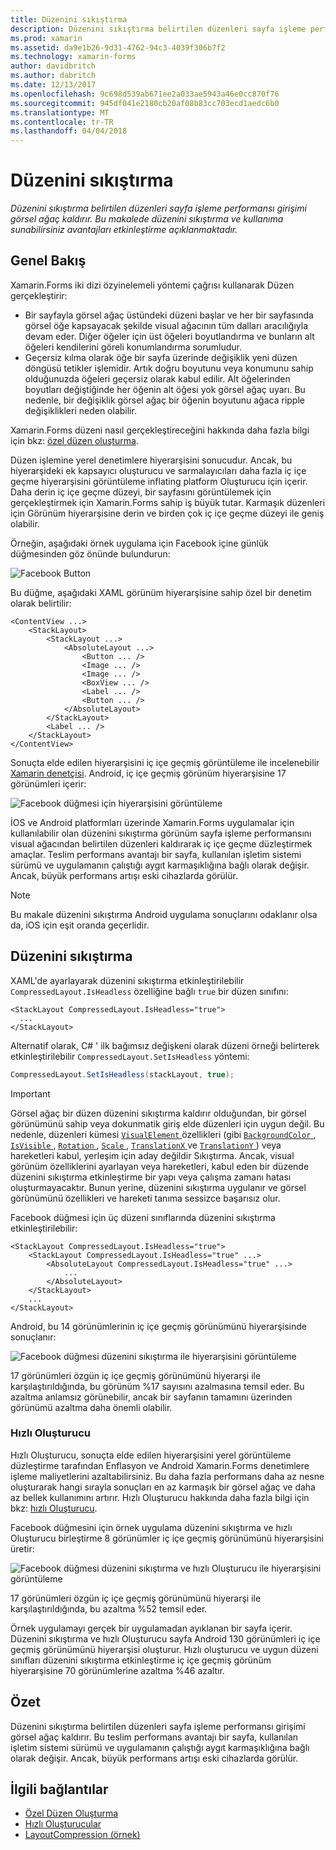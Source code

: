 ```yaml
---
title: Düzenini sıkıştırma
description: Düzenini sıkıştırma belirtilen düzenleri sayfa işleme performansı girişimi görsel ağaç kaldırır. Bu makalede düzenini sıkıştırma ve kullanıma sunabilirsiniz avantajları etkinleştirme açıklanmaktadır.
ms.prod: xamarin
ms.assetid: da9e1b26-9d31-4762-94c3-4039f306b7f2
ms.technology: xamarin-forms
author: davidbritch
ms.author: dabritch
ms.date: 12/13/2017
ms.openlocfilehash: 9c698d539ab671ee2a033ae5943a46e0cc870f76
ms.sourcegitcommit: 945df041e2180cb20af08b83cc703ecd1aedc6b0
ms.translationtype: MT
ms.contentlocale: tr-TR
ms.lasthandoff: 04/04/2018
---
```

# <a name="layout-compression"></a>Düzenini sıkıştırma

_Düzenini sıkıştırma belirtilen düzenleri sayfa işleme performansı girişimi görsel ağaç kaldırır. Bu makalede düzenini sıkıştırma ve kullanıma sunabilirsiniz avantajları etkinleştirme açıklanmaktadır._

## <a name="overview"></a>Genel Bakış

Xamarin.Forms iki dizi özyinelemeli yöntemi çağrısı kullanarak Düzen gerçekleştirir:

- Bir sayfayla görsel ağaç üstündeki düzeni başlar ve her bir sayfasında görsel öğe kapsayacak şekilde visual ağacının tüm dalları aracılığıyla devam eder. Diğer öğeler için üst öğeleri boyutlandırma ve bunların alt öğeleri kendilerini göreli konumlandırma sorumludur.
- Geçersiz kılma olarak öğe bir sayfa üzerinde değişiklik yeni düzen döngüsü tetikler işlemidir. Artık doğru boyutunu veya konumunu sahip olduğunuzda öğeleri geçersiz olarak kabul edilir. Alt öğelerinden boyutları değiştiğinde her öğenin alt öğesi yok görsel ağaç uyarı. Bu nedenle, bir değişiklik görsel ağaç bir öğenin boyutunu ağaca ripple değişiklikleri neden olabilir.

Xamarin.Forms düzeni nasıl gerçekleştireceğini hakkında daha fazla bilgi için bkz: [özel düzen oluşturma](~/xamarin-forms/user-interface/layouts/custom.md).

Düzen işlemine yerel denetimlere hiyerarşisini sonucudur. Ancak, bu hiyerarşideki ek kapsayıcı oluşturucu ve sarmalayıcıları daha fazla iç içe geçme hiyerarşisini görüntüleme inflating platform Oluşturucu için içerir. Daha derin iç içe geçme düzeyi, bir sayfasını görüntülemek için gerçekleştirmek için Xamarin.Forms sahip iş büyük tutar. Karmaşık düzenleri için Görünüm hiyerarşisine derin ve birden çok iç içe geçme düzeyi ile geniş olabilir.

Örneğin, aşağıdaki örnek uygulama için Facebook içine günlük düğmesinden göz önünde bulundurun:

![](layout-compression-images/facebook-button.png "Facebook Button")

Bu düğme, aşağıdaki XAML görünüm hiyerarşisine sahip özel bir denetim olarak belirtilir:

```xaml
<ContentView ...>
    <StackLayout>
        <StackLayout ...>
            <AbsoluteLayout ...>
                <Button ... />    
                <Image ... />
                <Image ... />
                <BoxView ... />
                <Label ... />
                <Button ... />
            </AbsoluteLayout>
        </StackLayout>
        <Label ... />
    </StackLayout>    
</ContentView>
```

Sonuçta elde edilen hiyerarşisini iç içe geçmiş görüntüleme ile incelenebilir [Xamarin denetçisi](~/tools/inspector/index.md). Android, iç içe geçmiş görünüm hiyerarşisine 17 görünümleri içerir:

![](layout-compression-images/no-compression.png "Facebook düğmesi için hiyerarşisini görüntüleme")

İOS ve Android platformları üzerinde Xamarin.Forms uygulamalar için kullanılabilir olan düzenini sıkıştırma görünüm sayfa işleme performansını visual ağacından belirtilen düzenleri kaldırarak iç içe geçme düzleştirmek amaçlar. Teslim performans avantajı bir sayfa, kullanılan işletim sistemi sürümü ve uygulamanın çalıştığı aygıt karmaşıklığına bağlı olarak değişir. Ancak, büyük performans artışı eski cihazlarda görülür.

> [!NOTE]
> Bu makale düzenini sıkıştırma Android uygulama sonuçlarını odaklanır olsa da, iOS için eşit oranda geçerlidir.

## <a name="layout-compression"></a>Düzenini sıkıştırma

XAML'de ayarlayarak düzenini sıkıştırma etkinleştirilebilir `CompressedLayout.IsHeadless` özelliğine bağlı `true` bir düzen sınıfını:

```xaml
<StackLayout CompressedLayout.IsHeadless="true">
  ...
</StackLayout>   
```

Alternatif olarak, C# ' ilk bağımsız değişkeni olarak düzeni örneği belirterek etkinleştirilebilir `CompressedLayout.SetIsHeadless` yöntemi:

```csharp
CompressedLayout.SetIsHeadless(stackLayout, true);
```

> [!IMPORTANT]
> Görsel ağaç bir düzen düzenini sıkıştırma kaldırır olduğundan, bir görsel görünümünü sahip veya dokunmatik giriş elde düzenleri için uygun değil. Bu nedenle, düzenleri kümesi [ `VisualElement` ](https://developer.xamarin.com/api/type/Xamarin.Forms.VisualElement/) özellikleri (gibi [ `BackgroundColor` ](https://developer.xamarin.com/api/property/Xamarin.Forms.VisualElement.BackgroundColor/), [ `IsVisible` ](https://developer.xamarin.com/api/property/Xamarin.Forms.VisualElement.IsVisible/), [ `Rotation` ](https://developer.xamarin.com/api/property/Xamarin.Forms.VisualElement.Rotation/), [ `Scale` ](https://developer.xamarin.com/api/property/Xamarin.Forms.VisualElement.Scale/), [ `TranslationX` ](https://developer.xamarin.com/api/property/Xamarin.Forms.VisualElement.TranslationX/) ve [ `TranslationY` ](https://developer.xamarin.com/api/property/Xamarin.Forms.VisualElement.TranslationY/)) veya hareketleri kabul, yerleşim için aday değildir Sıkıştırma. Ancak, visual görünüm özelliklerini ayarlayan veya hareketleri, kabul eden bir düzende düzenini sıkıştırma etkinleştirme bir yapı veya çalışma zamanı hatası oluşturmayacaktır. Bunun yerine, düzenini sıkıştırma uygulanır ve görsel görünümünü özellikleri ve hareketi tanıma sessizce başarısız olur.

Facebook düğmesi için üç düzeni sınıflarında düzenini sıkıştırma etkinleştirilebilir:

```xaml
<StackLayout CompressedLayout.IsHeadless="true">
    <StackLayout CompressedLayout.IsHeadless="true" ...>
        <AbsoluteLayout CompressedLayout.IsHeadless="true" ...>
            ...
        </AbsoluteLayout>
    </StackLayout>
    ...
</StackLayout>  
```

Android, bu 14 görünümlerinin iç içe geçmiş görünümünü hiyerarşisinde sonuçlanır:

![](layout-compression-images/layout-compression.png "Facebook düğmesi düzenini sıkıştırma ile hiyerarşisini görüntüleme")

17 görünümleri özgün iç içe geçmiş görünümünü hiyerarşi ile karşılaştırıldığında, bu görünüm %17 sayısını azalmasına temsil eder. Bu azaltma anlamsız görünebilir, ancak bir sayfanın tamamını üzerinden görünümü azaltma daha önemli olabilir.

### <a name="fast-renderers"></a>Hızlı Oluşturucu

Hızlı Oluşturucu, sonuçta elde edilen hiyerarşisini yerel görüntüleme düzleştirme tarafından Enflasyon ve Android Xamarin.Forms denetimlere işleme maliyetlerini azaltabilirsiniz. Bu daha fazla performans daha az nesne oluşturarak hangi sırayla sonuçları en az karmaşık bir görsel ağaç ve daha az bellek kullanımını artırır. Hızlı Oluşturucu hakkında daha fazla bilgi için bkz: [hızlı Oluşturucu](~/xamarin-forms/internals/fast-renderers.md).

Facebook düğmesini için örnek uygulama düzenini sıkıştırma ve hızlı Oluşturucu birleştirme 8 görünümler iç içe geçmiş görünümünü hiyerarşisini üretir:

![](layout-compression-images/layout-compression-with-fast-renderers.png "Facebook düğmesi düzenini sıkıştırma ve hızlı Oluşturucu ile hiyerarşisini görüntüleme")

17 görünümleri özgün iç içe geçmiş görünümünü hiyerarşi ile karşılaştırıldığında, bu azaltma %52 temsil eder.

Örnek uygulamayı gerçek bir uygulamadan ayıklanan bir sayfa içerir. Düzenini sıkıştırma ve hızlı Oluşturucu sayfa Android 130 görünümleri iç içe geçmiş görünümünü hiyerarşisi oluşturur. Hızlı oluşturucu ve uygun düzeni sınıfları düzenini sıkıştırma etkinleştirme iç içe geçmiş görünüm hiyerarşisine 70 görünümlerine azaltma %46 azaltır.

## <a name="summary"></a>Özet

Düzenini sıkıştırma belirtilen düzenleri sayfa işleme performansı girişimi görsel ağaç kaldırır. Bu teslim performans avantajı bir sayfa, kullanılan işletim sistemi sürümü ve uygulamanın çalıştığı aygıt karmaşıklığına bağlı olarak değişir. Ancak, büyük performans artışı eski cihazlarda görülür.


## <a name="related-links"></a>İlgili bağlantılar

- [Özel Düzen Oluşturma](~/xamarin-forms/user-interface/layouts/custom.md)
- [Hızlı Oluşturucular](~/xamarin-forms/internals/fast-renderers.md)
- [LayoutCompression (örnek)](https://developer.xamarin.com/samples/xamarin-forms/userinterface/layoutcompression/)
